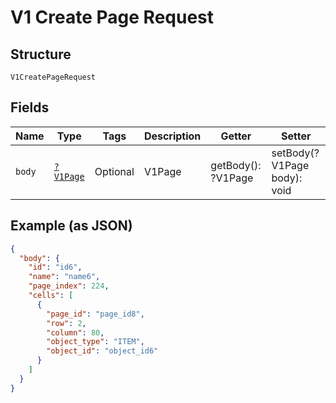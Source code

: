 
# V1 Create Page Request

## Structure

`V1CreatePageRequest`

## Fields

| Name | Type | Tags | Description | Getter | Setter |
|  --- | --- | --- | --- | --- | --- |
| `body` | [`?V1Page`](/doc/models/v1-page.md) | Optional | V1Page | getBody(): ?V1Page | setBody(?V1Page body): void |

## Example (as JSON)

```json
{
  "body": {
    "id": "id6",
    "name": "name6",
    "page_index": 224,
    "cells": [
      {
        "page_id": "page_id8",
        "row": 2,
        "column": 80,
        "object_type": "ITEM",
        "object_id": "object_id6"
      }
    ]
  }
}
```

